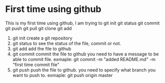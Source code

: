 #	First time using github

This is my first time using github,
I am trying to 
git init
git status
git commit
git push
git pull
git clone
git add


1.	git init
	create a git repository
2.	git status
	to see the status of the file, commit or not.
3.	git add
	add the file to github
4.	git commit
	commit the file to github
	you need to have a message to be able to commit file.
	exmaple:
		git commit -m "added README.md" -m "first time commit file"
5.	git push
	push the file to github.
	you need to specify what branch you want to push to.
	exmaple:
		git push origin master

